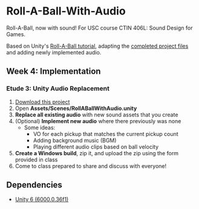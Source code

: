 # Roll-A-Ball-With-Audio

Roll-A-Ball, now with sound! For USC course CTIN 406L: Sound Design for Games.

Based on Unity's [Roll-A-Ball tutorial](https://learn.unity.com/project/roll-a-ball), adapting the [completed project files](https://assetstore.unity.com/packages/essentials/tutorial-projects/unity-learn-roll-a-ball-completed-project-files-urp-77198) and adding newly implemented audio.

## Week 4: Implementation

### Etude 3: Unity Audio Replacement
1. [Download this project](https://github.com/CTIN-406L-Sound-Design-for-Games/RollABallWithAudio-Spring2025/archive/refs/heads/week4-implementation.zip)
2. Open **Assets/Scenes/RollABallWithAudio.unity**
3. **Replace all existing audio** with new sound assets that you create
4. (Optional) **Implement new audio** where there previously was none
	- Some ideas:
		- VO for each pickup that matches the current pickup count
		- Adding background music (BGM)
		- Playing different audio clips based on ball velocity
5. **Create a Windows build**, zip it, and upload the zip using the form provided in class
6. Come to class prepared to share and discuss with everyone!

## Dependencies
- [Unity 6 (6000.0.36f1)](https://unity.com/download)
